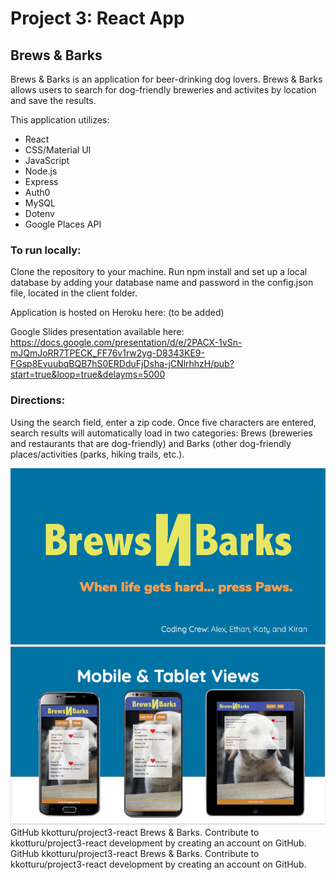 # Project 3: React App
## Brews &amp; Barks

Brews & Barks is an application for beer-drinking dog lovers. Brews & Barks allows users to search for dog-friendly breweries and activites by location and save the results.

This application utilizes:

* React
* CSS/Material UI
* JavaScript
* Node.js
* Express
* Auth0
* MySQL
* Dotenv
* Google Places API

### To run locally:

Clone the repository to your machine. Run npm install and set up a local database by adding your database name and password in the config.json file, located in the client folder.

Application is hosted on Heroku here: (to be added)

Google Slides presentation available here: <https://docs.google.com/presentation/d/e/2PACX-1vSn-mJQmJoRR7TPECK_FF76v1rw2yg-D8343KE9-FGsp8EvuubqBQB7hS0ERDduFjDsha-jCNlrhhzH/pub?start=true&loop=true&delayms=5000>

### Directions:

Using the search field, enter a zip code. Once five characters are entered, search results will automatically load in two categories: Brews (breweries and restaurants that are dog-friendly) and Barks (other dog-friendly places/activities (parks, hiking trails, etc.).

![Logo Screenshot](https://github.com/kkotturu/project3-react/blob/master/Screen%20Shot%202019-06-03%20at%201.48.37%20PM.png)
![Mobile and Tablet Views Screenshot](https://github.com/kkotturu/project3-react/blob/master/Screen%20Shot%202019-06-03%20at%201.48.52%20PM.png)
GitHub
kkotturu/project3-react
Brews & Barks. Contribute to kkotturu/project3-react development by creating an account on GitHub.
GitHub
kkotturu/project3-react
Brews & Barks. Contribute to kkotturu/project3-react development by creating an account on GitHub.


